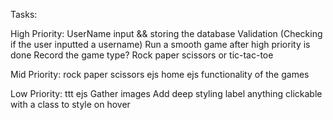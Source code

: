 Tasks:

High Priority:
        UserName input && storing the database
    Validation (Checking if the user inputted a username)
    Run a smooth game after high priority is done
    Record the game type? Rock paper scissors or tic-tac-toe


Mid Priority:
    rock paper scissors ejs
    home ejs
        functionality of the games

Low Priority:
    ttt ejs
    Gather images
    Add deep styling
    label anything clickable with a class to style on hover






